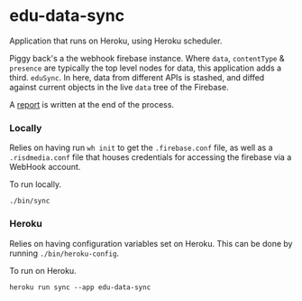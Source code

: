 # edu-data-sync

Application that runs on Heroku, using Heroku scheduler.

Piggy back's a the webhook firebase instance. Where `data`, `contentType` & `presence` are typically the top level nodes for data, this application adds a third. `eduSync`. In here, data from different APIs is stashed, and diffed against current objects in the live `data` tree of the Firebase.

A [report](http://edu-data-sync-report.s3-website-us-east-1.amazonaws.com/index.html) is written at the end of the process.

### Locally

Relies on having run `wh init` to get the `.firebase.conf` file, as well as a `.risdmedia.conf` file that houses credentials for accessing the firebase via a WebHook account.

To run locally.

`./bin/sync`


### Heroku

Relies on having configuration variables set on Heroku. This can be done by running `./bin/heroku-config`.

To run on Heroku.

`heroku run sync --app edu-data-sync`
